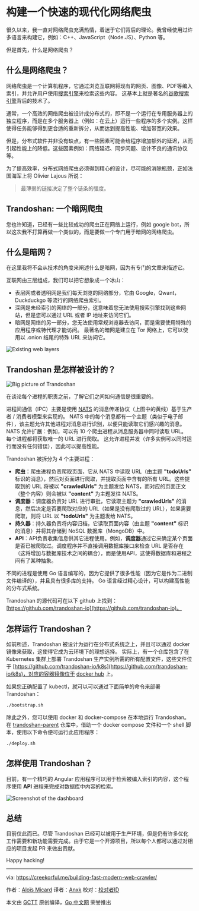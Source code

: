 # 构建一个快速的现代化网络爬虫

很久以来，我一直对网络爬虫充满热情，着迷于它们背后的理论。我曾经使用过许多语言来构建它，例如：C++、JavaScript（Node.JS）、Python 等。

但是首先，什么是网络爬虫？

## 什么是网络爬虫？

网络爬虫是一个计算机程序，它通过浏览互联网将现有的网页、图像、PDF等编入索引，并允许用户使用[搜索引擎](https://en.wikipedia.org/wiki/Web_search_engine)来检索这些内容。 这基本上就是著名的[谷歌搜索引擎](https://google.com/)背后的技术了。

通常，一个高效的网络爬虫被设计成分布式的，即不是一个运行在专用服务器上的独立程序，而是在多个服务器上（例如：在云上）运行一些程序的多个实例。这样使得任务能够得到更合适的重新拆分，从而达到提高性能、增加带宽的效果。

但是，分布式软件并非没有缺点，有一些因素可能会给程序增加额外的延迟，从而引起性能上的降低。这些因素例如：网络延迟、同步问题、设计不良的通讯协议等。

为了提高效率，分布式网络爬虫必须得到精心的设计，尽可能的消除瓶颈，正如法国海军上将 Olivier Lajous 所说：
> 最薄弱的链接决定了整个链条的强度。

## Trandoshan: 一个暗网爬虫

您也许知道，已经有一些比较成功的爬虫正在网络上运行，例如 google bot，所以这次我不打算再做一个类似的，而是要做一个专门用于暗网的网络爬虫。

## 什么是暗网？

在这里我将不会从技术的角度来阐述什么是暗网，因为有专门的文章来描述它。

互联网由三层组成，我们可以把它想象成一个冰山：

* 表层网或者透明网是我们每天浏览的网络部分，它由 Google，Qwant，Duckduckgo 等流行的网络爬虫索引。
* 深网是未经索引的网络的一部分，这意味着您无法使用搜索引擎找到这些网站，但是您可以通过 URL 或者 IP 地址来访问它们。
* 暗网是网络的另一部分，您无法使用常规浏览器去访问，而是需要使用特殊的应用程序或特代理才能访问。 最著名的暗网是建立在 Tor 网络上，它可以使用以 .onion 结尾的特殊 URL 来访问它。

![Existing web layers](https://creekorful.me/content/images/2019/09/image-1.png)


## Trandoshan 是怎样被设计的？

![Big picture of Trandoshan](https://creekorful.me/content/images/2019/09/Trandoshan-1.png)

在谈论每个进程的职责之前，了解它们之间如何通信是很重要的。

进程间通信（IPC）主要是使用 [NATS](https://nats.io/) 的消息传递协议（上图中的黄线）基于生产者 / 消费者模型来实现的。 NATS 中的每个消息都有一个主题（类似于电子邮件），该主题允许其他进程对消息进行识别，以便只能读取它们感兴趣的消息。NATS 允许扩展：例如，可以有 10 个爬虫进程从消息服务器中同时读取 URL。 每个进程都将获取唯一的 URL 进行爬取。 这允许进程并发（许多实例可以同时运行而没有任何错误），因此可以提高性能。

Trandoshan 被拆分为 4 个主要进程：

* **爬虫**：爬虫进程负责爬取页面，它从 NATS 中读取 URL（由主题 **"todoUrls"** 标识的消息），然后对页面进行爬取，并提取页面中含有的所有 URL。这些提取到的 URL 将被以 **"crawledUrls"** 为主题发给 NATS，而对应的页面正文（整个内容）则会被以 **"content"** 为主题发往 NATS。
* **调度器**：调度器负责对 URL 进行审批，它读取主题为 **"crawledUrls"** 的消息，然后决定是否要爬取对应的 URL（如果是没有爬取过的 URL），如果需要爬取，则将 URL 以 **"todoUrls"** 为主题发给 NATS。
* **持久器**：持久器负责将内容归档，它读取页面内容（由主题 **"content"** 标识的消息）并将其存储到 NoSQL 数据库（MongoDB）中。
* **API**：API负责收集信息供其它进程使用。例如，**调度器**通过它来确定某个页面是否已被爬取过。调度程序并不直接调用数据库接口来检查 URL 是否存在（这将增加与数据库技术之间的耦合），而是使用API，这使得数据库和进程之间有了某种抽象。

不同的进程是使用 Go 语言编写的，因为它提供了很多性能（因为它是作为二进制文件编译的），并且具有很多库的支持。 Go 语言经过精心设计，可以构建高性能的分布式系统。

Trandoshan 的源代码可在以下 github 上找到：[https://github.com/trandoshan-io](https://github.com/trandoshan-io)。

## 怎样运行 Trandoshan？

如前所述，Trandoshan 被设计为运行在分布式系统之上，并且可以通过 docker 镜像来获取，这使得它成为云环境下的理想选择。 实际上，有一个仓库包含了在 Kubernetes 集群上部署 Trandoshan 生产实例所需的所有配置文件，这些文件位于 [https://github.com/trandoshan-io/k8s](https://github.com/trandoshan-io/k8s)，对应的容器镜像位于 [docker hub](https://hub.docker.com/u/trandoshanio) 上。

如果您正确配置了 kubectl，就可以可以通过下面简单的命令来部署 Trandoshan：

```bash
./bootstrap.sh
```

除此之外，您可以使用 docker 和 docker-compose 在本地运行 Trandoshan。 在 [trandoshan-parent](https://github.com/trandoshan-io/trandoshan-parent) 仓库中，借助一个 docker compose 文件和一个 shell 脚本，使用以下命令便可运行此应用程序：

```bash
./deploy.sh
```

## 怎样使用 Trandoshan？

目前，有一个精巧的 Angular 应用程序可以用于检索被编入索引的内容，这个程序使用 **API** 进程来完成对数据库中内容的检索。

![Screenshot of the dashboard](https://creekorful.me/content/images/2019/09/Screenshot-from-2019-09-22-17-09-49.png)

## 总结

目前仅此而已。尽管 Trandoshan 已经可以被用于生产环境，但是仍有许多优化工作需要和新功能需要完成。由于它是一个开源项目，所以每个人都可以通过对相应的项目发起 PR 来做出贡献。

Happy hacking!

---

via: https://creekorful.me/building-fast-modern-web-crawler/

作者：[Aloïs Micard](https://creekorful.me/author/creekorful/)
译者：[Anxk](https://github.com/Anxk)
校对：[校对者ID](https://github.com/校对者ID)

本文由 [GCTT](https://github.com/studygolang/GCTT) 原创编译，[Go 中文网](https://studygolang.com/) 荣誉推出